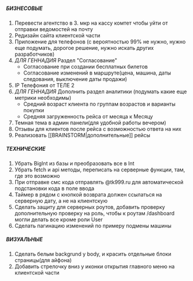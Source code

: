 ##### **БИЗНЕСОВЫЕ**
1. Перевести агентство в 3. мкр на кассу комтет чтобы уйти от отправки ведомостей на почту
2. Редизайн сайта клиентской части
3. Приложение для телефонов (с вероятностью 99% не нужно, нужно еще подумать, дорогое решение, нужно искать других разработчиков)
4. *ДЛЯ ГЕННАДИЯ* Раздел "Согласование"
   - Согласование при создании бесплатных билетов
   - Согласование изменений в маршруте(цена, машина, даты следования, выключение даты продажи)
5. IP Телефония от ТЕЛЕ 2 
6. *ДЛЯ ГЕННАДИЯ* Дополнить раздел аналитики (подумать какие еще метрики необходимы)
   - Средний возраст клиента по группам возрастов и варианты покупки
   - Средняя загруженность рейса от месяца к Месяцу 
7. Темная тема в админ панели(для удобной работы вечером)
8. Отзывы для клиентов после рейса с возможностью ответа на них
9. Реализовать [[BRAINSTORM|дополнительные]] рейсы


##### **ТЕХНИЧЕСКИЕ**
1. Убрать BigInt из базы и преобразовать все в Int
2. Убрать fetch и api методы, переписать на серверные функции, там, где это возможно
3. При отправке смс кода отправлять @tk999.ru для автоматической подстановки кода в поле ввода
4. Таймер в рядом с кнопкой возврата должен ссылаться на серверную дату, а не на клиентскую
5. Сделать защиту для серверных роутов, добавить проверку дополнительную проверку на роль, чтобы к роутам /dashboard могли делать все кроме роли User
6. Сделать пагинацию изменений по примеру подмены машины


##### **ВИЗУАЛЬНЫЕ**
1. Сделать белым backgrund у body, и красить отдельные блоки страницы(для айфона)
2. Добавить стрелочку вниз у иконки открытия главного меню на клиентской части
